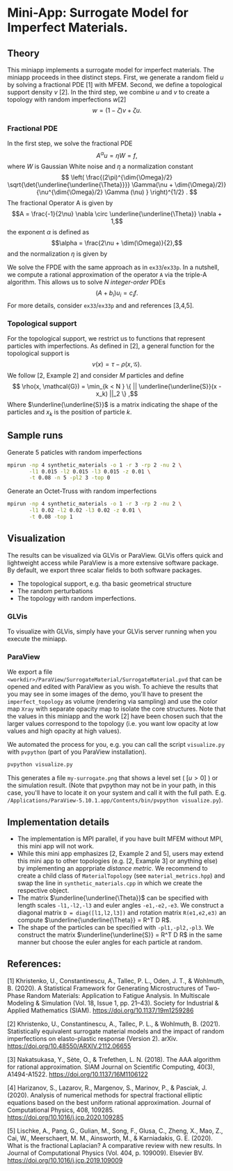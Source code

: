 # Mini-App: Surrogate Model for Imperfect Materials.


## Theory

This miniapp implements a surrogate model for imperfect materials. 
The miniapp proceeds in thee distinct steps. First, we generate a random
field $u$ by solving a fractional PDE [1] with MFEM. Second, we define a 
topological support density $v$ [2]. In the third step, we combine $u$ and $v$
to create a topology with random imperfections $w$[2]
$$ w = (1 - \zeta) v + \zeta u .$$

### Fractional PDE

In the first step, we solve the fractional PDE 
$$A^\alpha u = \eta W = f ,$$
where $W$ is Gaussian White noise and $\eta$ a normalization constant
$$ \left( 
\frac{(2\pi)^{\dim{\Omega}/2} 
      \sqrt{\det{\underline{\underline{\Theta}}}}  
      \Gamma(\nu + \dim{\Omega}/2)}
     {\nu^{\dim{\Omega}/2} 
      \Gamma (\nu) } 
\right)^{1/2} . $$
The fractional Operator A is given by
$$A = \frac{-1}{2\nu} \nabla \circ \underline{\underline{\Theta}} \nabla + 1,$$
the exponent $\alpha$ is defined as 
$$\alpha = \frac{2\nu + \dim(\Omega)}{2},$$
and the normalization $\eta$ is given by

We solve the FPDE with the same approach as in `ex33`/`ex33p`. In a nutshell, we
compute a rational approximation of the operator `A` via the triple-A algorithm.
This allows us to solve $N$ *integer-order* PDEs
$$ (A + b_i) u_i = c_i f.$$ 
For more details, consider `ex33`/`ex33p` and and references [3,4,5].

### Topological support

For the topological support, we restrict us to functions that represent 
particles with imperfections. As defined in [2], a general function for the 
topological support is 
$$ v (x) = \tau - \rho(x,\mathcal{G}) .$$
We follow [2, Example 2] and consider $M$ particles and define 
$$ \rho(x, \mathcal{G}) 
   = \min_{k < N } 
   \{ || \underline{\underline{S}}(x - x_k) ||_2 \} ,$$
Where $\underline{\underline{S}}$ is a matrix indicating the shape of the
particles and $x_k$ is the position of particle $k$.

## Sample runs

Generate 5 paticles with random imperfections
```bash
mpirun -np 4 synthetic_materials -o 1 -r 3 -rp 2 -nu 2 \
       -l1 0.015 -l2 0.015 -l3 0.015 -z 0.01 \
       -t 0.08 -n 5 -pl2 3 -top 0
```

Generate an Octet-Truss with random imperfections
```bash
mpirun -np 4 synthetic_materials -o 1 -r 3 -rp 2 -nu 2 \
       -l1 0.02 -l2 0.02 -l3 0.02 -z 0.01 \
       -t 0.08 -top 1
```

## Visualization

The results can be visualized via GLVis or ParaView. GLVis offers quick and 
lightweight access while ParaView is a more extensive software package. 
By default, we export three scalar fields to both software packages.
* The topological support, e.g. tha basic geometrical structure
* The random perturbations
* The topology with random imperfections.

### GLVis

To visualize with GLVis, simply have your GLVis server running when you execute
the miniapp.

### ParaView

We export a file `<workdir>/ParaView/SurrogateMaterial/SurrogateMaterial.pvd` 
that can be opened and edited with ParaView as you wish. To achieve the results 
that you may see in some images of the demo, you'll have to present the 
`imperfect_topology` as volume (rendering via sampling) and use the color map 
`Xray` with separate opacity map to isolate the core structures. Note that the 
values in this miniapp and the work [2] have been chosen such that the larger 
values correspond to the topology (i.e. you want low opacity at low values and 
high opacity at high values).

We automated the process for you, e.g. you can call the script `visualize.py` 
with `pvpython` (part of you ParaView installation). 
```bash
pvpython visualize.py
```
This generates a file `my-surrogate.png` that shows a level set 
( $[ u > 0 ]$ ) or the simulation result. (Note that pvpython may not be in your
path, in this case, you'll have to locate it on your system and call it with the
full path. 
E.g. `/Applications/ParaView-5.10.1.app/Contents/bin/pvpython visualize.py`).
## Implementation details

* The implementation is MPI parallel, if you have built MFEM without MPI, this 
  mini app will not work.
* While this mini app emphasizes [2, Example 2 and 5], users may extend this 
  mini app to other topologies (e.g. [2, Example 3] or anything else) by 
  implementing an apprpriate *distance metric*. We recommend to create a child 
  class of `MaterialTopology` (see `material_metrics.hpp`) and swap the line in 
  `synthetic_materials.cpp` in which we create the respective object.
* The matrix $\underline{\underline{\Theta}}$ can be specified with length 
  scales `-l1,-l2,-l3` and euler angles `-e1,-e2,-e3`. We construct a diagonal 
  matrix `D = diag([l1,l2,l3])` and rotation matrix `R(e1,e2,e3)` an compute 
  $\underline{\underline{\Theta}} = R^T D R$.
* The shape of the particles can be specified with `-pl1,-pl2,-pl3`. We 
  construct the matrix $\underline{\underline{S}} = R^T D R$ in the same manner
  but choose the euler angles for each particle at random.


## References:
[1] Khristenko, U., Constantinescu, A., Tallec, P. L., Oden, J. T., & 
    Wohlmuth, B. (2020). A Statistical Framework for Generating 
    Microstructures of Two-Phase Random Materials: Application to Fatigue 
    Analysis. In Multiscale Modeling &amp; Simulation (Vol. 18, Issue 1, 
    pp. 21–43). Society for Industrial & Applied Mathematics (SIAM). 
    https://doi.org/10.1137/19m1259286

[2] Khristenko, U., Constantinescu, A., Tallec, P. L., & Wohlmuth, B. (2021). 
    Statistically equivalent surrogate material models and the impact of 
    random imperfections on elasto-plastic response (Version 2). arXiv. 
    https://doi.org/10.48550/ARXIV.2112.06655

[3] Nakatsukasa, Y., Sète, O., & Trefethen, L. N. (2018). The AAA algorithm
    for rational approximation. SIAM Journal on Scientific Computing, 40(3),
    A1494-A1522.
    https://doi.org/10.1137/16M1106122

[4] Harizanov, S., Lazarov, R., Margenov, S., Marinov, P., & Pasciak, J.
    (2020). Analysis of numerical methods for spectral fractional elliptic
    equations based on the best uniform rational approximation. Journal of
    Computational Physics, 408, 109285.
    https://doi.org/10.1016/j.jcp.2020.109285

[5] Lischke, A., Pang, G., Gulian, M., Song, F., Glusa, C., Zheng, X., Mao, Z., 
    Cai, W., Meerschaert, M. M., Ainsworth, M., & Karniadakis, G. E. (2020). 
    What is the fractional Laplacian? A comparative review with new results. 
    In Journal of Computational Physics (Vol. 404, p. 109009). Elsevier BV. 
    https://doi.org/10.1016/j.jcp.2019.109009

